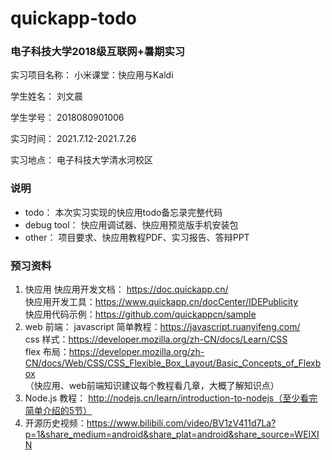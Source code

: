 # quickapp-todo

###  电子科技大学2018级互联网+暑期实习

实习项目名称： 小米课堂：快应用与Kaldi

学生姓名： 刘文晨

学生学号： 2018080901006

实习时间： 2021.7.12-2021.7.26

实习地点： 电子科技大学清水河校区



###  说明

* todo： 本次实习实现的快应用todo备忘录完整代码
* debug tool： 快应用调试器、快应用预览版手机安装包
* other： 项目要求、快应用教程PDF、实习报告、答辩PPT



### 预习资料

1. 快应用
   快应用开发文档： https://doc.quickapp.cn/   
   快应用开发工具：https://www.quickapp.cn/docCenter/IDEPublicity  
   快应用代码示例：https://github.com/quickappcn/sample  
2. web 前端：
   javascript 简单教程：https://javascript.ruanyifeng.com/  
   css 样式：https://developer.mozilla.org/zh-CN/docs/Learn/CSS  
   flex 布局：https://developer.mozilla.org/zh-CN/docs/Web/CSS/CSS_Flexible_Box_Layout/Basic_Concepts_of_Flexbox  
   （快应用、web前端知识建议每个教程看几章，大概了解知识点）  
3. Node.js 教程： http://nodejs.cn/learn/introduction-to-nodejs（至少看完简单介绍的5节）  
4. 开源历史视频：https://www.bilibili.com/video/BV1zV411d7La?p=1&share_medium=android&share_plat=android&share_source=WEIXIN  

